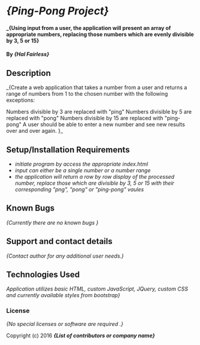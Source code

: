 
# _{Ping-Pong Project}_

#### _{Using input from a user, the application will present an array of appropriate numbers, replacing those numbers which are evenly divisible by 3, 5 or 15}
#### By _**{Hal Fairless}**_

## Description

_{Create a web application that takes a number from a user and returns a range of numbers from 1 to the chosen number with the following exceptions:

Numbers divisible by 3 are replaced with "ping"
Numbers divisible by 5 are replaced with "pong"
Numbers divisible by 15 are replaced with "ping-pong"
A user should be able to enter a new number and see new results over and over again. }_

## Setup/Installation Requirements

* _initiate program by access the appropriate index.html_
* _input can either be a single number or a number range_
* _the application will return a row by row display of the processed number, replace those which are divisible by 3, 5 or 15 with their corresponding "png", "pong" or "ping-pong" vaules_

## Known Bugs

_{Currently there are no known bugs }_

## Support and contact details

_{Contact author for any additional user needs.}_

## Technologies Used

_Application utilizes basic HTML, custom JavaScript, JQuery, custom CSS and currently available styles from bootstrap}_

### License

*{No special licenses or software are required .}*

Copyright (c) 2016 **_{List of contributors or company name}_**
